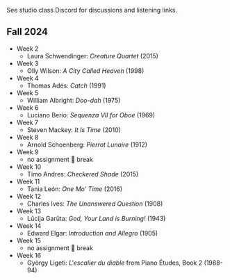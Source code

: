 See studio class Discord for discussions and listening links. 

## Fall 2024

- Week 2
	- Laura Schwendinger: _Creature Quartet_ (2015)
- Week 3
    - Olly Wilson: _A City Called Heaven_ (1998) 
- Week 4
	- Thomas Adés: _Catch_ (1991)
- Week 5
	- William Albright: _Doo-dah_ (1975)
- Week 6
	- Luciano Berio: _Sequenza VII for Oboe_ (1969)
- Week 7
	- Steven Mackey: _It Is Time_ (2010)
- Week 8
	- Arnold Schoenberg: _Pierrot Lunaire_ (1912)
- Week 9
	- no assignment 🍂 break
- Week 10
	- Timo Andres: _Checkered Shade_ (2015)
- Week 11
	- Tania León: _One Mo' Time_ (2016)
- Week 12
	- Charles Ives: _The Unanswered Question_ (1908)
- Week 13
	- Lūcija Garūta: _God, Your Land is Burning!_ (1943)
- Week 14
	- Edward Elgar: _Introduction and Allegro_ (1905)
- Week 15
	- no assignment 🦃 break
- Week 16
	- György Ligeti: _L'escalier du diable_ from Piano Études, Book 2 (1988-94)